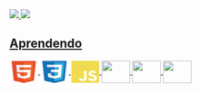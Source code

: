 <div align="center">
  <a href="https://github.com/marceloOrtega">
</div>
    <div>
<a href="https://github.com/tavaresgs">
<img height="180em" src="https://github-readme-stats.vercel.app/api/top-langs/?username=marceloOrtega&layout=compact&langs_count=7&theme=dracula"/>
<img height="180em" src="https://github-readme-stats.vercel.app/api?username=marceloOrtega&show_icons=true&theme=dracula&include_all_commits=true&count_private=true"/>
</div>
  
  ## Aprendendo 
  <div align="left">
    <img align="center"  height="40" width="50" src="https://raw.githubusercontent.com/devicons/devicon/master/icons/html5/html5-original.svg">
    <img align="center"  height="40" width="50" src="https://raw.githubusercontent.com/devicons/devicon/master/icons/css3/css3-original.svg">
    <img align="center"  height="40" width="50" src="https://raw.githubusercontent.com/devicons/devicon/master/icons/javascript/javascript-plain.svg">
    <img align="center"  height="40" width="50" src="https://cdn-icons-png.flaticon.com/512/4248/4248443.png"/>
    <img align="center"  height="40" width="50" src="https://cdn.jsdelivr.net/gh/devicons/devicon/icons/nodejs/nodejs-original.svg" />
    <img align="center"  height="40" width="50" src="https://cdn.jsdelivr.net/gh/devicons/devicon/icons/react/react-original-wordmark.svg" />
</div>                
<img align="right" alt="gengar" height="150" style="border-radius: 75px; margin-top: 20000px;" src="https://i.pinimg.com/originals/4f/d0/c0/4fd0c049c173c9beb5a0101a84deb6f9.gif">
  </div>


